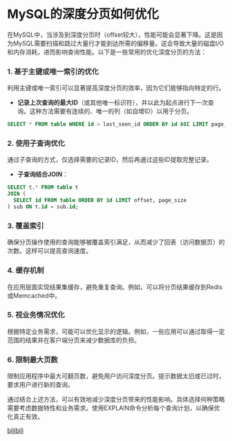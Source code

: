 # MySQL的深度分页如何优化

<font style="color:rgba(0, 0, 0, 0.82);">在MySQL中，当涉及到深度分页时（offset较大），性能可能会显著下降。这是因为MySQL需要扫描和跳过大量行才能到达所需的偏移量。这会导致大量的磁盘I/O和内存消耗，进而影响查询性能。以下是一些常用的优化深度分页的方法：</font>

### <font style="color:rgba(0, 0, 0, 0.82);">1. 基于主键或唯一索引的优化</font>

<font style="color:rgba(0, 0, 0, 0.82);">利用主键或唯一索引可以显著提高深度分页的效率，因为它们能够指向特定的行。</font>

+ **<font style="color:rgba(0, 0, 0, 0.82);">记录上次查询的最大ID</font>**<font style="color:rgba(0, 0, 0, 0.82);">（或其他唯一标识符），并以此为起点进行下一次查询。这种方法需要有连续的、唯一的列（如自增ID）以用于分页。</font>

```sql
SELECT * FROM table WHERE id > last_seen_id ORDER BY id ASC LIMIT page_size;
```

### <font style="color:rgba(0, 0, 0, 0.82);">2. 使用子查询优化</font>

<font style="color:rgba(0, 0, 0, 0.82);">通过子查询的方式，仅选择需要的记录ID，然后再通过这些ID提取完整记录。</font>

+ **<font style="color:rgba(0, 0, 0, 0.82);">子查询结合JOIN</font>**<font style="color:rgba(0, 0, 0, 0.82);">：</font>

```sql
SELECT t.* FROM table t  
JOIN (  
  SELECT id FROM table ORDER BY id LIMIT offset, page_size  
) sub ON t.id = sub.id;
```

### <font style="color:rgba(0, 0, 0, 0.82);">3. 覆盖索引</font>

<font style="color:rgba(0, 0, 0, 0.82);">确保分页操作使用的查询能够被覆盖索引满足，从而减少了回表（访问数据页）的次数。这样可以提高查询速度。</font>

### <font style="color:rgba(0, 0, 0, 0.82);">4. 缓存机制</font>

<font style="color:rgba(0, 0, 0, 0.82);">在应用层面实现结果集缓存，避免重复查询。例如，可以将分页结果缓存到Redis或Memcached中。</font>

### <font style="color:rgba(0, 0, 0, 0.82);">5. 视业务情况优化</font>

<font style="color:rgba(0, 0, 0, 0.82);">根据特定业务需求，可能可以优化显示的逻辑。例如，一些应用可以通过取得一定范围的结果并在客户端分页来减少数据库的负担。</font>

### <font style="color:rgba(0, 0, 0, 0.82);">6. 限制最大页数</font>

<font style="color:rgba(0, 0, 0, 0.82);">限制应用程序中最大可翻页数，避免用户访问深度分页。提示数据太旧或已过时，要求用户进行新的查询。</font>

<font style="color:rgba(0, 0, 0, 0.82);">通过结合上述方法，可以有效地减少深度分页带来的性能影响。具体选择何种策略需要考虑数据特性和业务需求。使用EXPLAIN命令分析每个查询计划，以确保优化真正有效。</font>

<font style="color:rgba(0, 0, 0, 0.82);"></font>

[bilibili](https://player.bilibili.com/player.html?bvid=BV1kFpue5Ehj&p=9&page=9&autoplay=0)
